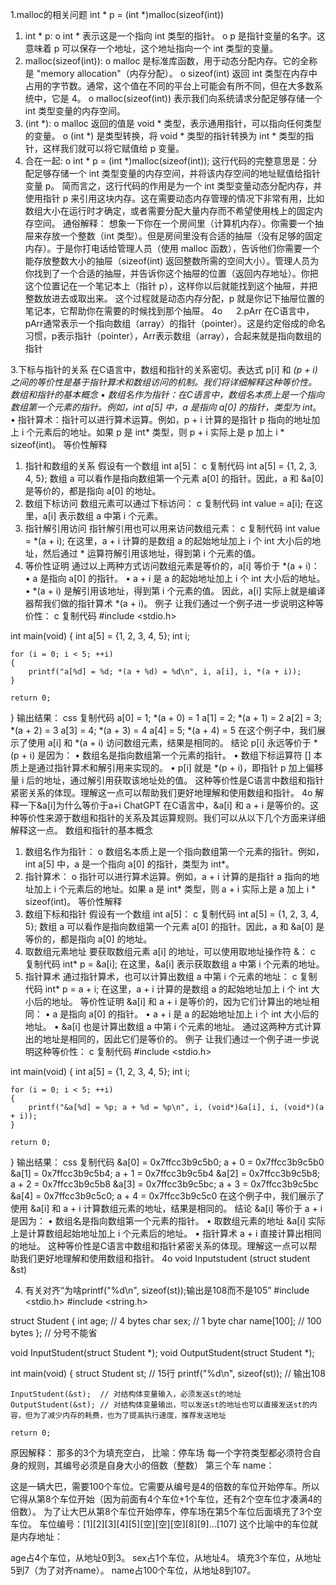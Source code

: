 1.malloc的相关问题
int * p = (int *)malloc(sizeof(int))
1.	int * p:
o	int * 表示这是一个指向 int 类型的指针。
o	p 是指针变量的名字。这意味着 p 可以保存一个地址，这个地址指向一个 int 类型的变量。
2.	malloc(sizeof(int)):
o	malloc 是标准库函数，用于动态分配内存。它的全称是 "memory allocation"（内存分配）。
o	sizeof(int) 返回 int 类型在内存中占用的字节数。通常，这个值在不同的平台上可能会有所不同，但在大多数系统中，它是 4。
o	malloc(sizeof(int)) 表示我们向系统请求分配足够存储一个 int 类型变量的内存空间。
3.	(int *):
o	malloc 返回的值是 void * 类型，表示通用指针，可以指向任何类型的变量。
o	(int *) 是类型转换，将 void * 类型的指针转换为 int * 类型的指针，这样我们就可以将它赋值给 p 变量。
4.	合在一起:
o	int * p = (int *)malloc(sizeof(int)); 这行代码的完整意思是：分配足够存储一个 int 类型变量的内存空间，并将该内存空间的地址赋值给指针变量 p。
简而言之，这行代码的作用是为一个 int 类型变量动态分配内存，并使用指针 p 来引用这块内存。这在需要动态内存管理的情况下非常有用，比如数组大小在运行时才确定，或者需要分配大量内存而不希望使用栈上的固定内存空间。
通俗解释：
想象一下你在一个房间里（计算机内存）。你需要一个抽屉来存放一个整数（int 类型）。但是房间里没有合适的抽屉（没有足够的固定内存）。于是你打电话给管理人员（使用 malloc 函数），告诉他们你需要一个能存放整数大小的抽屉（sizeof(int) 返回整数所需的空间大小）。管理人员为你找到了一个合适的抽屉，并告诉你这个抽屉的位置（返回内存地址）。你把这个位置记在一个笔记本上（指针 p），这样你以后就能找到这个抽屉，并把整数放进去或取出来。
这个过程就是动态内存分配，p 就是你记下抽屉位置的笔记本，它帮助你在需要的时候找到那个抽屉。
4o
 
2.pArr
在C语言中，pArr通常表示一个指向数组（array）的指针（pointer）。这是约定俗成的命名习惯，p表示指针（pointer），Arr表示数组（array），合起来就是指向数组的指针


3.下标与指针的关系
在C语言中，数组和指针的关系密切。表达式 p[i] 和 *(p + i) 之间的等价性是基于指针算术和数组访问的机制。我们将详细解释这种等价性。
数组和指针的基本概念
•	数组名作为指针：在C语言中，数组名本质上是一个指向数组第一个元素的指针。例如，int a[5] 中，a 是指向 a[0] 的指针，类型为 int*。
•	指针算术：指针可以进行算术运算。例如，p + i 计算的是指针 p 指向的地址加上 i 个元素后的地址。如果 p 是 int* 类型，则 p + i 实际上是 p 加上 i * sizeof(int)。
等价性解释
1. 指针和数组的关系
假设有一个数组 int a[5]：
c
复制代码
int a[5] = {1, 2, 3, 4, 5};
数组 a 可以看作是指向数组第一个元素 a[0] 的指针。因此，a 和 &a[0] 是等价的，都是指向 a[0] 的地址。
2. 数组下标访问
数组元素可以通过下标访问：
c
复制代码
int value = a[i];
在这里，a[i] 表示数组 a 中第 i 个元素。
3. 指针解引用访问
指针解引用也可以用来访问数组元素：
c
复制代码
int value = *(a + i);
在这里，a + i 计算的是数组 a 的起始地址加上 i 个 int 大小后的地址，然后通过 * 运算符解引用该地址，得到第 i 个元素的值。
4. 等价性证明
通过以上两种方式访问数组元素是等价的，a[i] 等价于 *(a + i)：
•	a 是指向 a[0] 的指针。
•	a + i 是 a 的起始地址加上 i 个 int 大小后的地址。
•	*(a + i) 是解引用该地址，得到第 i 个元素的值。
因此，a[i] 实际上就是编译器帮我们做的指针算术 *(a + i)。
例子
让我们通过一个例子进一步说明这种等价性：
c
复制代码
#include <stdio.h>

int main(void)
{
    int a[5] = {1, 2, 3, 4, 5};
    int i;

    for (i = 0; i < 5; ++i)
    {
        printf("a[%d] = %d; *(a + %d) = %d\n", i, a[i], i, *(a + i));
    }

    return 0;
}
输出结果：
css
复制代码
a[0] = 1; *(a + 0) = 1
a[1] = 2; *(a + 1) = 2
a[2] = 3; *(a + 2) = 3
a[3] = 4; *(a + 3) = 4
a[4] = 5; *(a + 4) = 5
在这个例子中，我们展示了使用 a[i] 和 *(a + i) 访问数组元素，结果是相同的。
结论
p[i] 永远等价于 *(p + i) 是因为：
•	数组名是指向数组第一个元素的指针。
•	数组下标运算符 [] 本质上是通过指针算术和解引用来实现的。
•	p[i] 就是 *(p + i)，即指针 p 加上偏移量 i 后的地址，通过解引用获取该地址处的值。
这种等价性是C语言中数组和指针紧密关系的体现。理解这一点可以帮助我们更好地理解和使用数组和指针。
4o
解释一下&a[i]为什么等价于a+i
ChatGPT
在C语言中，&a[i] 和 a + i 是等价的。这种等价性来源于数组和指针的关系及其运算规则。我们可以从以下几个方面来详细解释这一点。
数组和指针的基本概念
1.	数组名作为指针：
o	数组名本质上是一个指向数组第一个元素的指针。例如，int a[5] 中，a 是一个指向 a[0] 的指针，类型为 int*。
2.	指针算术：
o	指针可以进行算术运算。例如，a + i 计算的是指针 a 指向的地址加上 i 个元素后的地址。如果 a 是 int* 类型，则 a + i 实际上是 a 加上 i * sizeof(int)。
等价性解释
1. 数组下标和指针
假设有一个数组 int a[5]：
c
复制代码
int a[5] = {1, 2, 3, 4, 5};
数组 a 可以看作是指向数组第一个元素 a[0] 的指针。因此，a 和 &a[0] 是等价的，都是指向 a[0] 的地址。
2. 取数组元素地址
要获取数组元素 a[i] 的地址，可以使用取地址操作符 &：
c
复制代码
int* p = &a[i];
在这里，&a[i] 表示获取数组 a 中第 i 个元素的地址。
3. 指针算术
通过指针算术，也可以计算出数组 a 中第 i 个元素的地址：
c
复制代码
int* p = a + i;
在这里，a + i 计算的是数组 a 的起始地址加上 i 个 int 大小后的地址。
等价性证明
&a[i] 和 a + i 是等价的，因为它们计算出的地址相同：
•	a 是指向 a[0] 的指针。
•	a + i 是 a 的起始地址加上 i 个 int 大小后的地址。
•	&a[i] 也是计算出数组 a 中第 i 个元素的地址。
通过这两种方式计算出的地址是相同的，因此它们是等价的。
例子
让我们通过一个例子进一步说明这种等价性：
c
复制代码
#include <stdio.h>

int main(void)
{
    int a[5] = {1, 2, 3, 4, 5};
    int i;

    for (i = 0; i < 5; ++i)
    {
        printf("&a[%d] = %p; a + %d = %p\n", i, (void*)&a[i], i, (void*)(a + i));
    }

    return 0;
}
输出结果：
css
复制代码
&a[0] = 0x7ffcc3b9c5b0; a + 0 = 0x7ffcc3b9c5b0
&a[1] = 0x7ffcc3b9c5b4; a + 1 = 0x7ffcc3b9c5b4
&a[2] = 0x7ffcc3b9c5b8; a + 2 = 0x7ffcc3b9c5b8
&a[3] = 0x7ffcc3b9c5bc; a + 3 = 0x7ffcc3b9c5bc
&a[4] = 0x7ffcc3b9c5c0; a + 4 = 0x7ffcc3b9c5c0
在这个例子中，我们展示了使用 &a[i] 和 a + i 计算数组元素的地址，结果是相同的。
结论
&a[i] 等价于 a + i 是因为：
•	数组名是指向数组第一个元素的指针。
•	取数组元素的地址 &a[i] 实际上是计算数组起始地址加上 i 个元素后的地址。
•	指针算术 a + i 直接计算出相同的地址。
这种等价性是C语言中数组和指针紧密关系的体现。理解这一点可以帮助我们更好地理解和使用数组和指针。
4o
void Inputstudent (struct student &st)

4. 有关对齐“为啥printf("%d\n", sizeof(st));输出是108而不是105”
#include <stdio.h>
#include <string.h>

struct Student {
    int age;       // 4 bytes
    char sex;      // 1 byte
    char name[100]; // 100 bytes
}; // 分号不能省

void InputStudent(struct Student *);
void OutputStudent(struct Student *);

int main(void) {
    struct Student st;  // 15行
    printf("%d\n", sizeof(st));  // 输出108

    InputStudent(&st);  // 对结构体变量输入，必须发送st的地址
    OutputStudent(&st); // 对结构体变量输出，可以发送st的地址也可以直接发送st的内容，但为了减少内存的耗费，也为了提高执行速度，推荐发送地址

    return 0;
原因解释：
那多的3个为填充空白，
比喻：停车场
每一个字符类型都必须符合自身的规则，其编号必须是自身大小的倍数（整数）
第三个车 name：

这是一辆大巴，需要100个车位。它需要从编号是4的倍数的车位开始停车。所以它得从第8个车位开始（因为前面有4个车位+1个车位，还有2个空车位才凑满4的倍数）。
为了让大巴从第8个车位开始停车，停车场在第5个车位后面填充了3个空车位。
车位编号：[1][2][3][4][5][空][空][空][8][9]...[107]
这个比喻中的车位就是内存地址：

age占4个车位，从地址0到3。
sex占1个车位，从地址4。
填充3个车位，从地址5到7（为了对齐name）。
name占100个车位，从地址8到107。

